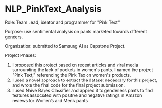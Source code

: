 # NLP_PinkText_Analysis
Role: Team Lead, ideator and programmer for "Pink Text." 

Purpose: use sentimental analysis on pants marketed towards different genders. 

Organization: submitted to Samsung AI as Capstone Project.

Project Phases:

1. I proposed this project based on recent articles and viral media surrounding the lack of pockets in women's pants. I named the project "Pink Text," referencing the Pink Tax on women's products. 
2. I used a novel approach to extract the dataset necessary for this project, and wrote the final code for the final project submission. 
3. I used Naive Bayes Classifier and applied it to genderless pants to find features associated with positive and negative ratings in Amazon reviews for Women’s and Men’s pants. 
